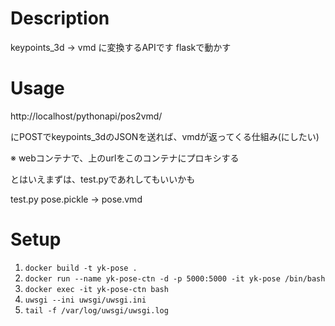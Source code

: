 # Description
keypoints_3d -> vmd に変換するAPIです
flaskで動かす

# Usage
http://localhost/pythonapi/pos2vmd/ 

にPOSTでkeypoints_3dのJSONを送れば、vmdが返ってくる仕組み(にしたい)

※ webコンテナで、上のurlをこのコンテナにプロキシする

とはいえまずは、test.pyであれしてもいいかも

test.py pose.pickle
-> pose.vmd

# Setup
1. `docker build -t yk-pose . `
2. `docker run --name yk-pose-ctn -d -p 5000:5000 -it yk-pose /bin/bash`
3. `docker exec -it yk-pose-ctn bash`
4. `uwsgi --ini uwsgi/uwsgi.ini`
5. `tail -f /var/log/uwsgi/uwsgi.log`